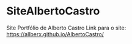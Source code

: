 # SiteAlbertoCastro
Site Portfólio de Alberto Castro 
Link para o site: https://allberx.github.io/AlbertoCastro/
